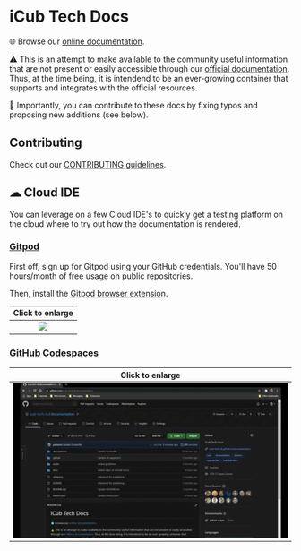 iCub Tech Docs
==============

🌐 Browse our [online documentation](https://icub-tech-iit.github.io/documentation).

⚠ This is an attempt to make available to the community useful information that are not present or easily accessible through our [official documentation](http://wiki.icub.org/wiki/Main_Page). Thus, at the time being, it is intendend to be an ever-growing container that supports and integrates with the official resources.

📝 Importantly, you can contribute to these docs by fixing typos and proposing new additions (see below). 

## Contributing
Check out our [CONTRIBUTING guidelines](./.github/CONTRIBUTING.md).

## ☁ Cloud IDE
You can leverage on a few Cloud IDE's to quickly get a testing platform on the cloud where to try out how the documentation is rendered.

### [Gitpod](https://github.com/features/codespaces) 
First off, sign up for Gitpod using your GitHub credentials. You'll have 50 hours/month of free usage on public repositories.

Then, install the [Gitpod browser extension](https://www.gitpod.io/docs/browser-extension).

| Click to enlarge |
| :---: |
| ![](./assets/gitpod.gif) |

### [GitHub Codespaces](https://github.com/features/codespaces)

| Click to enlarge |
| :---: |
| ![](./assets/codespaces.gif) |
